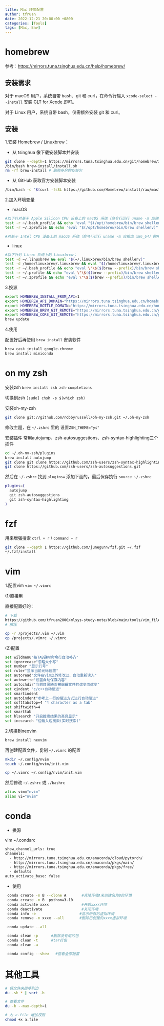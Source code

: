 ```yaml
---
title: Mac 环境配置
author: tfruan
date: 2022-12-21 20:00:00 +0800
categories: [Tools]
tags: [Mac, Env]
---
```


# homebrew

参考：<https://mirrors.tuna.tsinghua.edu.cn/help/homebrew/>

## 安装需求

对于 macOS 用户，系统自带 bash、git 和 curl，在命令行输入 `xcode-select --install` 安装 CLT for Xcode 即可。

对于 Linux 用户，系统自带 bash，仅需额外安装 git 和 curl。

## 安装

1.安装 Homebrew / Linuxbrew：

- 从 tsinghua 像下载安装脚本并安装

```bash
git clone --depth=1 https://mirrors.tuna.tsinghua.edu.cn/git/homebrew/install.git brew-install
/bin/bash brew-install/install.sh
rm -rf brew-install # 删掉多余的安装包
```

- 从 GitHub 获取官方安装脚本安装

```bash
/bin/bash -c "$(curl -fsSL https://github.com/Homebrew/install/raw/master/install.sh)"
```

2.加入环境变量

- macOS

```bash
#以下针对基于 Apple Silicon CPU 设备上的 macOS 系统（命令行运行 uname -m 应输出 arm64）上的 Homebrew：
test -r ~/.bash_profile && echo 'eval "$(/opt/homebrew/bin/brew shellenv)"' >> ~/.bash_profile
test -r ~/.zprofile && echo 'eval "$(/opt/homebrew/bin/brew shellenv)"' >> ~/.zprofile

#对基于 Intel CPU 设备上的 macOS 系统（命令行运行 uname -m 应输出 x86_64）的用户可跳过本步。
```

- linux

```bash
#以下针对 Linux 系统上的 Linuxbrew：
test -d ~/.linuxbrew && eval "$(~/.linuxbrew/bin/brew shellenv)"
test -d /home/linuxbrew/.linuxbrew && eval "$(/home/linuxbrew/.linuxbrew/bin/brew shellenv)"
test -r ~/.bash_profile && echo "eval \"\$($(brew --prefix)/bin/brew shellenv)\"" >> ~/.bash_profile
test -r ~/.profile && echo "eval \"\$($(brew --prefix)/bin/brew shellenv)\"" >> ~/.profile
test -r ~/.zprofile && echo "eval \"\$($(brew --prefix)/bin/brew shellenv)\"" >> ~/.zprofile
```

3.换源

```bash
export HOMEBREW_INSTALL_FROM_API=1
export HOMEBREW_API_DOMAIN="https://mirrors.tuna.tsinghua.edu.cn/homebrew-bottles/api"
export HOMEBREW_BOTTLE_DOMAIN="https://mirrors.tuna.tsinghua.edu.cn/homebrew-bottles"
export HOMEBREW_BREW_GIT_REMOTE="https://mirrors.tuna.tsinghua.edu.cn/git/homebrew/brew.git"
export HOMEBREW_CORE_GIT_REMOTE="https://mirrors.tuna.tsinghua.edu.cn/git/homebrew/homebrew-core.git"
brew update
```

4.使用

配置好后再使用 `brew install` 安装软件

```bash
brew cask install google-chrome
brew install miniconda
```

# on my zsh

安装zsh `brew install zsh zsh-completions`

切换到zsh `[sudo] chsh -s $(which zsh)`

安装oh-my-zsh

```bash
git clone git://github.com/robbyrussell/oh-my-zsh.git ~/.oh-my-zsh
```

修改主题，在 `~/.zshrc` 里的 设置`ZSH_THEME="ys"`

安装插件
常用autojump、zsh-autosuggestions、zsh-syntax-highlighting三个插件

```bash
cd ~/.oh-my-zsh/plugins
brew install autojump
git clone git clone https://github.com/zsh-users/zsh-syntax-highlighting.git
git clone https://github.com/zsh-users/zsh-autosuggestions.git
```

然后在 `~/.zshrc` 找到 `plugins=` 添加下面的，最后保存执行 `source ~/.zshrc`

```bash
plugins=(
  autojump
  git zsh-autosuggestions
  git zsh-syntax-highlighting
)
```

# fzf

用来增强搜索 `ctrl + r` /  `command + r`

```bash
git clone --depth 1 https://github.com/junegunn/fzf.git ~/.fzf
~/.fzf/install
```

# vim

1.配置vim `vim ~/.vimrc`

(1)直接用

直接配置好的：

```bash
# 下载
https://github.com/tfruan2000/mlsys-study-note/blob/main/tools/vim_file.zip
# 解压

cp -r /projects/.vim ~/.vim
cp /projects/.vimrc ~/.vimrc
```

(2)配置

```bash
set wildmenu"按TAB键时命令行自动补齐"
set ignorecase"忽略大小写"
set number "显示行号"
set ruler"显示当前光标位置"
set autoread"文件在Vim之外修改过，自动重新读入"
set autowrite"设置自动保存内容"
set autochdir"当前目录随着被编辑文件的改变而改变"
set cindent "c/c++自动缩进"
set smartindent
set autoindent"参考上一行的缩进方式进行自动缩进"
set softtabstop=4 "4 character as a tab"
set shiftwidth=4
set smarttab
set hlsearch "开启搜索结果的高亮显示"
set incsearch "边输入边搜索(实时搜索)"
```

2.切换到neovim

```bash
brew install neovim
```

再创建配置文件，复制 `~/.vimrc` 的配置

```bash
mkdir ~/.config/nvim
touch ~/.config/nvim/init.vim

cp ~/.vimrc ~/.config/nvim/init.vim
```

然后修改 `~/.zshrc` 或 `./bashrc`

```bash
alias vim="nvim"
alias vi="nvim"
```

# conda

- 换源

vim ~/.condarc

```bash
show_channel_urls: true
channels:
  - http://mirrors.tuna.tsinghua.edu.cn/anaconda/cloud/pytorch/
  - http://mirrors.tuna.tsinghua.edu.cn/anaconda/pkgs/main/
  - http://mirrors.tuna.tsinghua.edu.cn/anaconda/pkgs/free/
  - defaults
auto_activate_base: false
```

- 使用

```bash
 conda create -n B --clone A       #克隆环境A来创建名为B的环境
 conda create -n B  python=3.10
 conda activate xxxx               #开启xxxx环境
 conda deactivate                  #关闭环境
 conda info -e                    #显示所有的虚拟环境
 conda remove -n xxxx --all       #删除已创建的xxxx虚拟环境

 conda update --all

 conda clean -p      #删除没有用的包
 conda clean -t      #tar打包
 conda clean -a

 conda config --show   #查看全部配置
```

# 其他工具

```bash
# 将文件夹排序列出
du -sh * | sort -h

# 查看文件
du -h --max-depth=1

# 为 a.file 增加权限
chmod +x a.file
```
